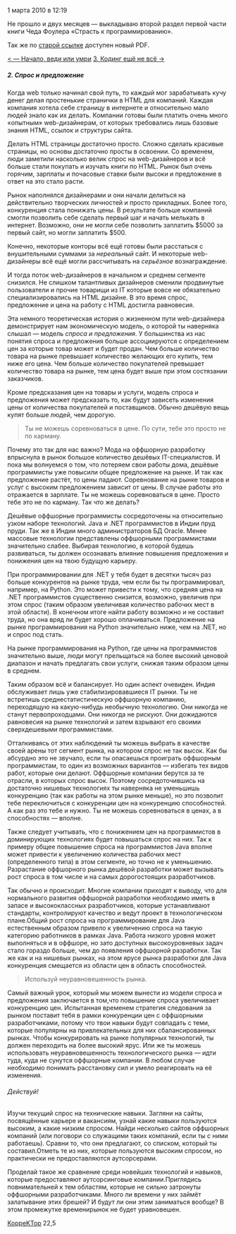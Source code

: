 1 марта 2010 в 12:19

Не прошло и двух месяцев — выкладываю второй раздел первой части книги
Чеда Фоулера «Страсть к программированию».

Так же по [старой ссылке](http://dl.dropbox.com/u/1930402/TPP.pdf)
доступен новый PDF.

[\< — Начало, веди или умри](http://koppektop.habrahabr.ru/blog/80282/)
[3. Кодинг ещё не всё -\>](http://koppektop.habrahabr.ru/blog/86590/)


##### 2. Спрос и предложение



Когда web только начинал свой путь, то каждый мог зарабатывать кучу
денег делая простенькие странички в HTML для компаний. Каждая компания
хотела себе страницу в интернете и относительно мало людей знало как их
делать. Компании готовы были платить очень много «опытным»
web-дизайнерам, от которых требовались лишь базовые знания HTML, ссылок
и структуры сайта.

Делать HTML страницы достаточно просто. Сложно сделать красивые
страницы, но основы достаточно просты в освоении. Со временем, люди
заметили насколько велик спрос на web-дизайнеров и всё больше стали
покупать и изучать книги по HTML. Рынок был очень горячим, зарплаты и
почасовые ставки были высоки и предложение в ответ на это стало расти.

Рынок наполнялся дизайнерами и они начали делиться на действительно
творческих личностей и просто прикладных. Более того, конкуренция стала
понижать цены. В результате больше компаний смогли позволить себе
сделать первый шаг и начать мелькать в интернет. Возможно, они не могли
себе позволить заплатить $5000 за первый сайт, но могли заплатить
$500.

Конечно, некоторые конторы всё ещё готовы были расстаться с
внушительными суммами за *нереальный* сайт. И некоторые web-дизайнеры
всё ещё могли рассчитывать на *серьёзное* вознаграждение.

И тогда поток web-дизайнеров в начальном и среднем сегменте снизился.
Не слишком талантливых дизайнеров сменили продвинутые пользователи и
прочие товарищи из IT которые вовсе не обязательно специализировались на
HTML дизайне. В это время спрос, предложение и цена на работу с HTML
достигла равновесия.

Эта немного теоретическая история о жизненном пути web-дизайнера
демонстрирует нам экономическую модель, о которой ты наверняка слышал —
модель *спроса и предложения*. У большинства из нас понятия спроса и
предложения больше ассоциируются с определением цен за которые товар
может и будет продан. Чем больше количество товара на рынке превышает
количество желающих его купить, тем ниже его цена. Чем больше количество
покупателей превышает количество товара на рынке, тем цена будет выше
при этом состязании заказчиков.

Кроме предсказания цен на товары и услуги, модель спроса и предложения
может предсказать то, как будут зависеть изменения цены от количества
покупателей и поставщиков. Обычно дешёвую вещь купят больше людей, чем
дорогую.

> Ты не можешь соревноваться в цене. По сути, тебе это просто не по
> карману.



Почему это так для нас важно? Мода на оффшорную разработку впрыснула в
рынок большое количество дешёвых IT-специалистов. И пока мы волнуемся о
том, что потеряем свои работы дома, дешёвые программисты уже повысили
общее предложение на рынке. И так как предложение растёт, то цены
падают. Соревнование на рынке товаров и услуг с высоким предложением
зависит от цены. В случае работы это отражается в зарплате. Ты не можешь
соревноваться в цене. Просто тебе это не по карману. Так что же делать?

Дешёвые оффшорные программисты сосредоточены на относительно узком
наборе технологий. Java и .NET программистов в Индии пруд пруди. Так же
в Индии много администраторов БД Oracle. Менее массовые технологии
представлены оффшорными программистами значительно слабее. Выбирая
технологию, в которой будешь развиваться, ты должен осознавать влияние
повышения предложения и понижения цен на твою будущую карьеру.

При программировании для .NET у тебя будет в десятки тысяч раз больше
конкурентов на рынке труда, чем если бы ты программировал, например, на
Python. Это может привести к тому, что средняя цена на .NET
программистов существенно снизится, возможно, увеличив при этом спрос
(таким образом увеличивая количество рабочих мест в этой области). В
конечном итоге найти работу возможно и не составит труда, но она вряд ли
будет хорошо оплачиваться. Предложение на рынке программирования на
Python значительно ниже, чем на .NET, но и спрос под стать.

На рынке программирования на Python, где цены на программистов
значительно выше, люди могут прельщаться на более высокий ценовой
диапазон и начать предлагать свои услуги, снижая таким образом цены в
среднем.

Таким образом всё и балансирует. Но один аспект очевиден. Индия
обслуживает лишь уже стабилизировавшиеся IT рынки. Ты не встретишь
среднестатистическую оффшорную компанию, переходящую на какую-нибудь
необычную технологию. Они никогда не станут первопроходцами. Они никогда
не рискуют. Они дожидаются равновесия на рынке технологий и затем
взрывают его своими сверхдешевыми программистами.

Отталкиваясь от этих наблюдений ты можешь выбрать в качестве своей
арены тот сегмент рынка, на котором спрос не так высок. Как бы абсурдно
это не звучало, если ты опасаешься проиграть оффшорным программистам, то
один из возможных вариантов — избегать тех видов работ, которые они
делают. Оффшорные компании берутся за те отрасли, в которых спрос высок.
Поэтому сосредоточившись на достаточно нишевых технологиях ты наверняка
не уменьшишь конкуренцию (так как работы на этом рынке меньше), но это
позволит тебе переключиться с конкуренции цен на конкуренцию
способностей. А как раз это тебе и нужно. Ты не можешь соревноваться в
ценах, а в способностях — вполне.

Также следует учитывать, что с понижением цен на программистов в
доминирующих технологиях будет повышаться спрос на них. Так к примеру
общее повышение спроса на программистов Java вполне может привести к
увеличению количества рабочих мест (определенного типа) в этом сегменте,
но точно не к уменьшению. Разрастание оффшорного рынка дешёвой
разработки может вызывать рост спроса в том числе и на самых
дорогостоящих разработчиков.

Так обычно и происходит. Многие компании приходят к выводу, что для
нормального развития оффшорной разработки необходимо иметь в запасе и
высококлассных разработчиков, которые устанавливают стандарты,
контролируют качество и ведут проект в технологическом плане.Общий рост
спроса на программирование для Java естественным образом привело к
увеличению спроса на такую категорию работников в рамках Java. Работа
низкого уровня может выполняться и в оффшоре, но зато доступных
высокоуровневых задач стало гораздо больше, чем до появления оффшорной
разработки. Так же как и на нишевых рынках, на этом ярусе рынка
разработки для Java конкуренция смещается из области цен в область
способностей.

> Используй неуравновешенность рынка.

Самый важный урок, который мы можем вынести из модели спроса и
предложения заключается в том,что повышение спроса увеличивает
конкуренцию цен. Испытанная временем стратегия следования за рынком
поставит тебя в рамки конкуренции цен с оффшорными разработчиками,
потому что твои навыки будут совпадать с теми, которые популярны на
привлекательных для них сбалансированных рынках. Чтобы конкурировать на
рынке популярных технологий, ты должен переходить на более высокий ярус.
Или же ты можешь использовать неуравновешенность технологического
рынка — идти туда, куда не сунутся оффшорные компании. В любом случае
необходимо понимать расстановку сил и умело реагировать на её
изменения.


###### Действуй!



Изучи текущий спрос на технические навыки. Загляни на сайты,
посвящённые карьере и вакансиям, узнай какие навыки пользуются высоким,
а какие низким спросом. Найди несколько сайтов оффшорных компаний (или
поговори со служащими таких компаний, если ты с ними работаешь). Сравни
то, что они предлагают, со списком, который ты составил.Отметь те из
них, которые пользуются высоким спросом, но практически не
предоставляются аутсорсерами.

Проделай такое же сравнение среди новейших технологий и навыков,
которые предоставляют аутсорсинговые компании.Приглядись повнимательней
к тем областям, которые не сильно затронуты оффшорными разработчиками.
Много ли времени у них займёт залатывание этих брешей? И будут ли они
этим заниматься вообще? В этом промежутке временирынок не будет
уравновешен.


[KoppeKTop](http://habrahabr.ru/users/KoppeKTop/ "Автор текста") 22,5

